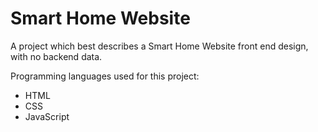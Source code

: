 # Smart Home Website

A project which best describes a Smart Home Website front end design, with no backend data.

Programming languages used for this project:
- HTML
- CSS
- JavaScript
